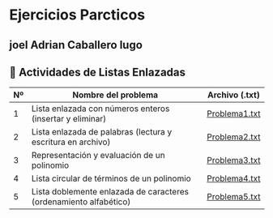 # Ejercicios Parcticos
## joel Adrian Caballero lugo 




## 📘 Actividades de Listas Enlazadas

| Nº | Nombre del problema | Archivo (.txt) |
|----|----------------------|----------------|
| 1 | Lista enlazada con números enteros (insertar y eliminar) | [Problema1.txt](./Problema1.txt) |
| 2 | Lista enlazada de palabras (lectura y escritura en archivo) | [Problema2.txt](./Problema2.txt) |
| 3 | Representación y evaluación de un polinomio | [Problema3.txt](./Problema3.txt) |
| 4 | Lista circular de términos de un polinomio | [Problema4.txt](./Problema4.txt) |
| 5 | Lista doblemente enlazada de caracteres (ordenamiento alfabético) | [Problema5.txt](./Problema5.txt) |
